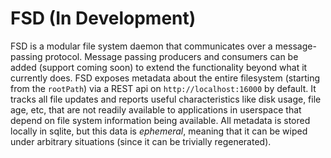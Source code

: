 # FSD (In Development)
FSD is a modular file system daemon that communicates over a message-passing protocol. Message passing producers and consumers can be added (support coming soon) to extend the functionality beyond what it currently does. FSD exposes metadata about the entire filesystem (starting from the `rootPath`) via a REST api on `http://localhost:16000` by default. It tracks all file updates and reports useful characteristics like disk usage, file age, etc, that are not readily available to applications in userspace that depend on file system information being available. All metadata is stored locally in sqlite, but this data is *ephemeral*, meaning that it can be wiped under arbitrary situations (since it can be trivially regenerated).
